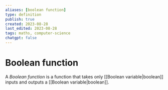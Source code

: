 ```yaml
---
aliases: [boolean function]
type: definition
publish: true
created: 2023-08-28
last_edited: 2023-08-28
tags: maths, computer-science
chatgpt: false
---
```

# Boolean function

A *Boolean function* is a function that takes only [[Boolean variable|boolean]] inputs and outputs a [[Boolean variable|boolean]].